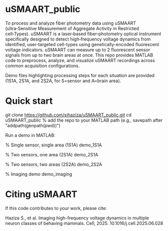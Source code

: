 # uSMAART_public
To process and analyze fiber photometry data using uSMAART (ultra‑Sensitive Measurement of Aggregate Activity in Restricted cell‑Types). uSMAART is a laser‑based fiber‑photometry optical instrument specifically designed to detect high‑frequency voltage dynamics from identified, user-targeted cell-types using genetically-encoded fluorescent voltage indicators. uSMAART can measure up to 2 fluorescent sensor signals from up to two brain areas at once. 
This repo provides MATLAB code to preprocess, analyze, and visualize uSMAART recordings across common acquisition configurations.

Demo files highlighting processing steps for each situation are provided (1S1A, 2S1A, and 2S2A, for S=sensor and A=brain area).

# Quick start

git clone https://github.com/sihaziza/uSMAART_public.git
cd uSMAART_public
% add the repo to your MATLAB path (e.g., savepath after "addpath(genpath(pwd))")

Run a demo in MATLAB:

% Single sensor, single area (1S1A)
demo_1S1A

% Two sensors, one area (2S1A)
demo_2S1A

% Two sensors, two areas (2S2A)
demo_2S2A

% Imaging demo
demo_imaging

# Citing uSMAART

If this code contributes to your work, please cite:

Haziza S., et al. Imaging high-frequency voltage dynamics in multiple neuron classes of behaving mammals. Cell, 2025. 10.1016/j.cell.2025.06.028
